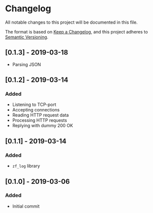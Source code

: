 # Changelog
All notable changes to this project will be documented in this file.

The format is based on [Keep a Changelog](https://keepachangelog.com/en/1.0.0/),
and this project adheres to [Semantic Versioning](https://semver.org/spec/v2.0.0.html).

## [0.1.3] - 2019-03-18
- Parsing JSON

## [0.1.2] - 2019-03-14
### Added
- Listening to TCP-port
- Accepting connections
- Reading HTTP request data
- Processing HTTP requests
- Replying with dummy 200 OK

## [0.1.1] - 2019-03-14
### Added
- ``zf_log`` library

## [0.1.0] - 2019-03-06
### Added
- Initial commit

